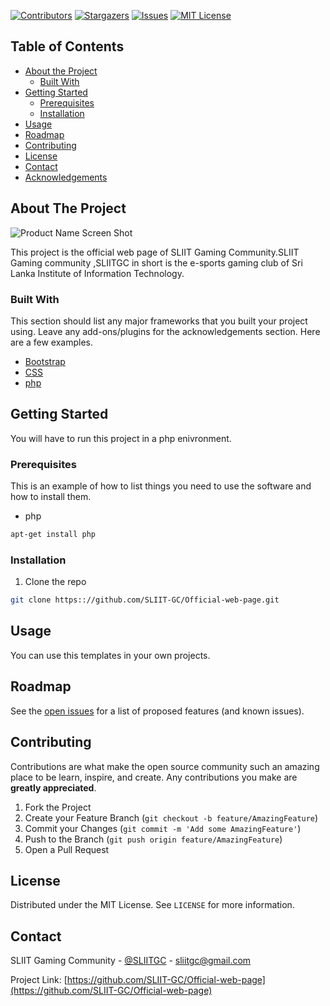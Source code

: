 
[![Contributors][contributors-shield]][contributors-url]
[![Stargazers][stars-shield]][stars-url]
[![Issues][issues-shield]][issues-url]
[![MIT License][license-shield]][license-url]






<!-- TABLE OF CONTENTS -->
## Table of Contents

* [About the Project](#about-the-project)
  * [Built With](#built-with)
* [Getting Started](#getting-started)
  * [Prerequisites](#prerequisites)
  * [Installation](#installation)
* [Usage](#usage)
* [Roadmap](#roadmap)
* [Contributing](#contributing)
* [License](#license)
* [Contact](#contact)
* [Acknowledgements](#acknowledgements)



<!-- ABOUT THE PROJECT -->
## About The Project

![Product Name Screen Shot](http://imgs-info.ru/2019/10/01/1111.png)

This project is the official web page of SLIIT Gaming Community.SLIIT Gaming community ,SLIITGC in short is the e-sports gaming club of Sri Lanka Institute of Information Technology.



### Built With
This section should list any major frameworks that you built your project using. Leave any add-ons/plugins for the acknowledgements section. Here are a few examples.
* [Bootstrap](https://getbootstrap.com)
* [CSS](https://www.w3.org/Style/CSS/Overview.en.html)
* [php](https://www.php.net/)



<!-- GETTING STARTED -->
## Getting Started

You will have to run this project in a php enivronment.

### Prerequisites

This is an example of how to list things you need to use the software and how to install them.
* php
```sh
apt-get install php
```

### Installation

1. Clone the repo
```sh
git clone https:://github.com/SLIIT-GC/Official-web-page.git
```
    

<!-- USAGE EXAMPLES -->
## Usage

You can use this templates in your own projects.



<!-- ROADMAP -->
## Roadmap

See the [open issues](https://github.com/SLIIT-GC/Official-web-page/issues) for a list of proposed features (and known issues).



<!-- CONTRIBUTING -->
## Contributing

Contributions are what make the open source community such an amazing place to be learn, inspire, and create. Any contributions you make are **greatly appreciated**.

1. Fork the Project
2. Create your Feature Branch (`git checkout -b feature/AmazingFeature`)
3. Commit your Changes (`git commit -m 'Add some AmazingFeature'`)
4. Push to the Branch (`git push origin feature/AmazingFeature`)
5. Open a Pull Request



<!-- LICENSE -->
## License

Distributed under the MIT License. See `LICENSE` for more information.



<!-- CONTACT -->
## Contact

SLIIT Gaming Community - [@SLIITGC](https://twitter.com/sliitgc) - sliitgc@gmail.com

Project Link: [https://github.com/SLIIT-GC/Official-web-page](https://github.com/SLIIT-GC/Official-web-page)









<!-- MARKDOWN LINKS & IMAGES -->
<!-- https://www.markdownguide.org/basic-syntax/#reference-style-links -->
[contributors-shield]: https://img.shields.io/github/contributors/SLIIT-GC/Official-web-page.svg?style=flat-square
[contributors-url]: https://github.com/SLIIT-GC/Official-web-page/graphs/contributors
[forks-shield]: https://img.shields.io/github/forks/SLIIT-GC/Official-web-pagee
[forks-url]: https://github.com/SLIIT-GC/Official-web-page/network/members
[stars-shield]: https://img.shields.io/github/stars/SLIIT-GC/Official-web-page.svg?style=flat-square
[stars-url]: https://github.com/SLIIT-GC/Official-web-page/stargazers
[issues-shield]: https://img.shields.io/github/issues/SLIIT-GC/Official-web-page.svg?style=flat-square
[issues-url]: https://github.com/SLIIT-GC/Official-web-page/issues
[license-shield]: https://img.shields.io/github/license/SLIIT-GC/Official-web-page.svg?style=flat-square
[license-url]: https://github.com/SLIIT-GC/Official-web-pageblob/master/LICENSE.txt
[product-screenshot]: images/screenshot.png
